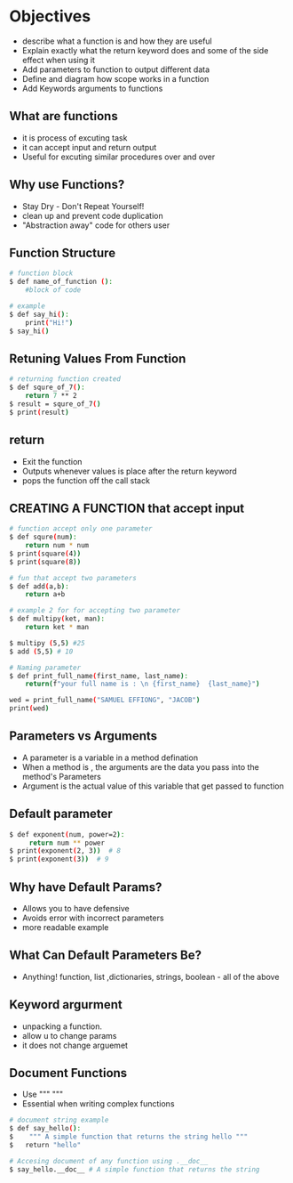 # Objectives

- describe what a function is and how they are useful
- Explain exactly what the return keyword does and some of the side effect when using it
- Add parameters to function to output different data
- Define and diagram how scope works in a function
- Add Keywords arguments to functions

## What are functions

- it is process of excuting task
- it can accept input and return output
- Useful for excuting similar procedures over and over

## Why use Functions?

- Stay Dry - Don't Repeat Yourself!
- clean up and prevent code duplication
- "Abstraction away" code for others user

## Function Structure

```bash
# function block
$ def name_of_function ():
    #block of code

# example
$ def say_hi():
    print("Hi!")
$ say_hi()
```

## Retuning Values From Function

```bash
# returning function created
$ def squre_of_7():
    return 7 ** 2
$ result = squre_of_7()
$ print(result)
```

## return

- Exit the function
- Outputs whenever values is place after the return keyword
- pops the function off the call stack

## CREATING A FUNCTION that accept input

```bash
# function accept only one parameter
$ def squre(num): 
    return num * num
$ print(square(4))
$ print(square(8))

# fun that accept two parameters
$ def add(a,b):
    return a+b

# example 2 for for accepting two parameter
$ def multipy(ket, man):
    return ket * man

$ multipy (5,5) #25
$ add (5,5) # 10

# Naming parameter 
$ def print_full_name(first_name, last_name):
    return(f"your full name is : \n {first_name}  {last_name}")

wed = print_full_name("SAMUEL EFFIONG", "JACOB")
print(wed)
```

## Parameters vs Arguments

- A parameter is a variable in a method defination
- When a method is , the arguments are the data you pass into the method's  Parameters
- Argument is the actual value of this variable that get passed to function

## Default parameter

```bash
$ def exponent(num, power=2):
     return num ** power
$ print(exponent(2, 3))  # 8
$ print(exponent(3))  # 9
```

## Why have Default Params?

- Allows you to have defensive
- Avoids error with incorrect parameters
- more readable example

## What Can Default Parameters Be?

- Anything! function, list ,dictionaries, strings, boolean - all of the above

## Keyword argurment

- unpacking a function.
- allow u to change params
- it does not change arguemet

## Document Functions

- Use """ """
- Essential when writing complex functions

```bash
# document string example
$ def say_hello():
$    """ A simple function that returns the string hello """
$   return "hello"

# Accesing document of any function using .__doc__
$ say_hello.__doc__ # A simple function that returns the string 
```
